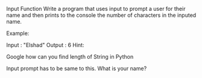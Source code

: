 Input Function
Write a program that uses input to prompt a user for their name and then prints to the console the number of characters in the inputed name.

Example:

Input : "Elshad" 
Output : 6
Hint:

Google how can you find length of String in Python

Input prompt has to be same to this. What is your name?